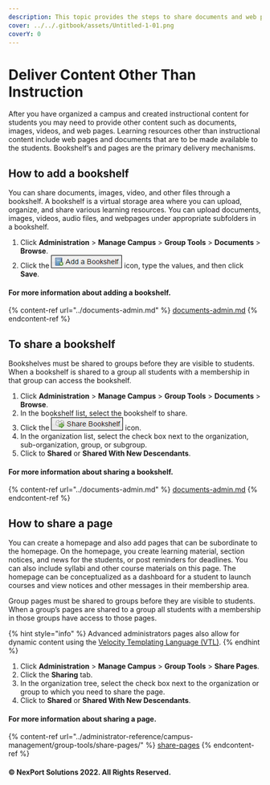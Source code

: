```yaml
---
description: This topic provides the steps to share documents and web pages.
cover: ../../.gitbook/assets/Untitled-1-01.png
coverY: 0
---
```


# Deliver Content Other Than Instruction

After you have organized a campus and created instructional content for students you may need to provide other content such as documents, images, videos, and web pages. Learning resources other than instructional content include web pages and documents that are to be made available to the students. Bookshelf’s and pages are the primary delivery mechanisms.

## How to add a bookshelf <a href="#how" id="how"></a>

You can share documents, images, video, and other files through a bookshelf. A bookshelf is a virtual storage area where you can upload, organize, and share various learning resources. You can upload documents, images, videos, audio files, and webpages under appropriate subfolders in a bookshelf.

1. Click **Administration** > **Manage Campus** > **Group Tools** > **Documents** > **Browse**.
2. Click the ![](/.gitbook/assets/Bookshelf.png) icon, type the values, and then click **Save**.

#### For more information about adding a bookshelf.

{% content-ref url="../documents-admin.md" %}
[documents-admin.md](../documents-admin.md)
{% endcontent-ref %}

## **To share a bookshelf**

Bookshelves must be shared to groups before they are visible to students. When a bookshelf is shared to a group all students with a membership in that group can access the bookshelf.

1. Click **Administration** > **Manage Campus** > **Group Tools** > **Documents** > **Browse**.
2. In the bookshelf list, select the bookshelf to share.
3. Click the ![](/.gitbook/assets/Share_Bookshelf.png) icon.
4. In the organization list, select the check box next to the organization, sub-organization, group, or subgroup.
5. Click to **Shared** or **Shared With New Descendants**.

#### For more information about sharing a bookshelf.

{% content-ref url="../documents-admin.md" %}
[documents-admin.md](../documents-admin.md)
{% endcontent-ref %}

## How to share a page <a href="#how2" id="how2"></a>

You can create a homepage and also add pages that can be subordinate to the homepage. On the homepage, you create learning material, section notices, and news for the students, or post reminders for deadlines. You can also include syllabi and other course materials on this page. The homepage can be conceptualized as a dashboard for a student to launch courses and view notices and other messages in their membership area.

Group pages must be shared to groups before they are visible to students. When a group’s pages are shared to a group all students with a membership in those groups have access to those pages.

{% hint style="info" %}
Advanced administrators pages also allow for dynamic content using the [Velocity Templating Language (VTL)](http://velocity.apache.org/engine/1.6/user-guide.html).
{% endhint %}

1. Click **Administration** > **Manage Campus** > **Group Tools** > **Share Pages**.
2. Click the **Sharing** tab.
3. In the organization tree, select the check box next to the organization or group to which you need to share the page.
4. Click to **Shared** or **Shared With New Descendants**.

#### For more information about sharing a page.

{% content-ref url="../administrator-reference/campus-management/group-tools/share-pages/" %}
[share-pages](../administrator-reference/campus-management/group-tools/share-pages/)
{% endcontent-ref %}

#### &#x20;© NexPort Solutions 2022. All Rights Reserved.
